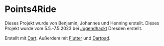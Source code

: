 # Points4Ride

Dieses Projekt wurde von Benjamin, Johannes und Henning erstellt.
Dieses Projekt wurde vom 5.5.-7.5.2023 bei [Jugendhackt](https://jugendhackt.org) Dresden erstellt.

Erstellt mit [Dart](https://dart.dev). Außerdem mit [Flutter](https://flutter.dev) und [Dartpad](https://dartpad.dev).
